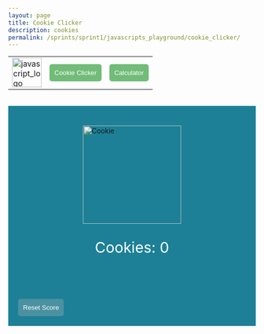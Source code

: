 ```yaml
---
layout: page
title: Cookie Clicker
description: cookies
permalink: /sprints/sprint1/javascripts_playground/cookie_clicker/
---
```

<style>
.game_button {
    color: white;
    background-color: #71BC78;
    border: none;
    border-radius: 5px;
    padding: 10px;
}
.game_container {
    background-color: #1d8096;
    padding: 20px;
    margin: 0;
}

p {
    color: white;
    font-size: 30px;
}

#cookie_container {
    margin: 20px;
    display: flex;
    flex-direction: column;
    justify-content: center;
    align-items: center;
}

#cookie {
    width: 200px;
    cursor: pointer;
    transition: transform 0.1s ease;
}

#cookie:active {
    transform: scale(0.9);
}

#reset {
    color: white;
    background-color: #4b91a1;
    margin-top: 20px;
    border: none;
    border-radius: 5px;
    padding: 10px;
    cursor: pointer;
    transition: background-color 0.3s ease;
}

</style>

<html>
<body>
    <div>
        <table>
            <tr>
                <td><a href="{{site.baseurl}}/sprints/sprint1/javascripts_playground/homepage/index"><img src="{{site.baseurl}}/images/sprints/sprint1_images/javascript_logo.jpg" height="60" title="GH Pages" alt="javascript_logo"></a></td>
                <td><a href="{{site.baseurl}}/sprints/sprint1/javascripts_playground/cookie_clicker/index"><button
                class="game_button">Cookie Clicker</button></a></td>
                <td><a href="{{site.baseurl}}/sprints/sprint1/javascripts_playground/calculator/index"><button class="game_button">Calculator</button></a></td>
            </tr>
        </table>
    </div>
    <br>
    <div class="game_container">
        <div id="cookie_container">
            <img id="cookie" src="{{site.baseurl}}/images/sprints/sprint1_images/cookie.png" alt="Cookie">
            <p>Cookies: <span id="score">0</span></p>
        </div>
        <br>
        <button id="reset">Reset Score</button>
    </div>
    <audio id="click-sound" src="{{site.baseurl}}/sounds/sprint1/cookie_sound.mp3" preload="auto"></audio>
    <script>
        let score = 0;
        const cookie = document.getElementById('cookie');
        const scoreDisplay = document.getElementById('score');
        const clickSound = document.getElementById('click-sound');
        const resetButton = document.getElementById('reset');
        cookie.addEventListener('click', () => {
        score++;
        scoreDisplay.textContent = score;
        // Play sound on click
        clickSound.currentTime = 0;
        clickSound.play();
        });
        resetButton.addEventListener('click', () => {
            score = 0;
            scoreDisplay.textContent = score;    
        }); 
    </script>
</body>
</html>
